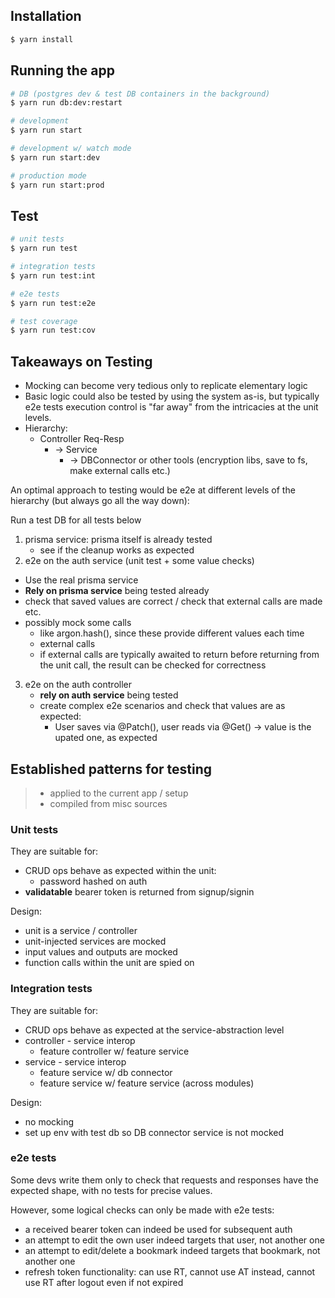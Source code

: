 ## Installation

```bash
$ yarn install
```

## Running the app

```bash
# DB (postgres dev & test DB containers in the background)
$ yarn run db:dev:restart

# development
$ yarn run start

# development w/ watch mode
$ yarn run start:dev

# production mode
$ yarn run start:prod
```

## Test

```bash
# unit tests
$ yarn run test

# integration tests
$ yarn run test:int

# e2e tests
$ yarn run test:e2e

# test coverage
$ yarn run test:cov
```

## Takeaways on Testing

- Mocking can become very tedious only to replicate elementary logic
- Basic logic could also be tested by using the system as-is, but typically e2e tests execution control is "far away" from the intricacies at the unit levels.
- Hierarchy:
  - Controller Req-Resp
    - -> Service
      - -> DBConnector or other tools (encryption libs, save to fs, make external calls etc.)

An optimal approach to testing would be e2e at different levels of the hierarchy (but always go all the way down):

Run a test DB for all tests below

1. prisma service: prisma itself is already tested
   - see if the cleanup works as expected
2. e2e on the auth service (unit test + some value checks)

- Use the real prisma service
- **Rely on prisma service** being tested already
- check that saved values are correct / check that external calls are made etc.
- possibly mock some calls
  - like argon.hash(), since these provide different values each time
  - external calls
  - if external calls are typically awaited to return before returning from the unit call, the result can be checked for correctness

3. e2e on the auth controller
   - **rely on auth service** being tested
   - create complex e2e scenarios and check that values are as expected:
     - User saves via @Patch(), user reads via @Get() -> value is the upated one, as expected

## Established patterns for testing

> - applied to the current app / setup
> - compiled from misc sources

### Unit tests

They are suitable for:

- CRUD ops behave as expected within the unit:
  - password hashed on auth
- **validatable** bearer token is returned from signup/signin

Design:

- unit is a service / controller
- unit-injected services are mocked
- input values and outputs are mocked
- function calls within the unit are spied on

### Integration tests

They are suitable for:

- CRUD ops behave as expected at the service-abstraction level
- controller - service interop
  - feature controller w/ feature service
- service - service interop
  - feature service w/ db connector
  - feature service w/ feature service (across modules)

Design:

- no mocking
- set up env with test db so DB connector service is not mocked

### e2e tests

Some devs write them only to check that requests and responses have the expected shape, with no tests for precise values.

However, some logical checks can only be made with e2e tests:

- a received bearer token can indeed be used for subsequent auth
- an attempt to edit the own user indeed targets that user, not another one
- an attempt to edit/delete a bookmark indeed targets that bookmark, not another one
- refresh token functionality: can use RT, cannot use AT instead, cannot use RT after logout even if not expired
